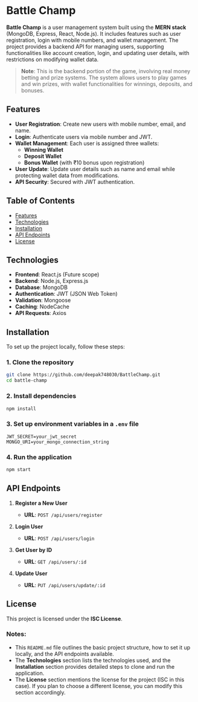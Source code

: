 # Battle Champ

**Battle Champ** is a user management system built using the **MERN stack** (MongoDB, Express, React, Node.js). It includes features such as user registration, login with mobile numbers, and wallet management. The project provides a backend API for managing users, supporting functionalities like account creation, login, and updating user details, with restrictions on modifying wallet data.

> **Note**: This is the backend portion of the game, involving real money betting and prize systems. The system allows users to play games and win prizes, with wallet functionalities for winnings, deposits, and bonuses.

## Features

- **User Registration**: Create new users with mobile number, email, and name.
- **Login**: Authenticate users via mobile number and JWT.
- **Wallet Management**: Each user is assigned three wallets:
  - **Winning Wallet**
  - **Deposit Wallet**
  - **Bonus Wallet** (with ₹10 bonus upon registration)
- **User Update**: Update user details such as name and email while protecting wallet data from modifications.
- **API Security**: Secured with JWT authentication.

## Table of Contents

- [Features](#features)
- [Technologies](#technologies)
- [Installation](#installation)
- [API Endpoints](#api-endpoints)
- [License](#license)

## Technologies

- **Frontend**: React.js (Future scope)
- **Backend**: Node.js, Express.js
- **Database**: MongoDB
- **Authentication**: JWT (JSON Web Token)
- **Validation**: Mongoose
- **Caching**: NodeCache
- **API Requests**: Axios

## Installation

To set up the project locally, follow these steps:

### 1. Clone the repository

```bash
git clone https://github.com/deepak748030/BattleChamp.git
cd battle-champ
```

### 2. Install dependencies

```bash
npm install
```

### 3. Set up environment variables in a `.env` file

```env
JWT_SECRET=your_jwt_secret
MONGO_URI=your_mongo_connection_string
```

### 4. Run the application

```bash
npm start
```

## API Endpoints

1. **Register a New User**  
   - **URL**: `POST /api/users/register`
   
2. **Login User**  
   - **URL**: `POST /api/users/login`
   
3. **Get User by ID**  
   - **URL**: `GET /api/users/:id`
   
4. **Update User**  
   - **URL**: `PUT /api/users/update/:id`

## License

This project is licensed under the **ISC License**.

### Notes:
- This `README.md` file outlines the basic project structure, how to set it up locally, and the API endpoints available.
- The **Technologies** section lists the technologies used, and the **Installation** section provides detailed steps to clone and run the application.
- The **License** section mentions the license for the project (ISC in this case). If you plan to choose a different license, you can modify this section accordingly.
